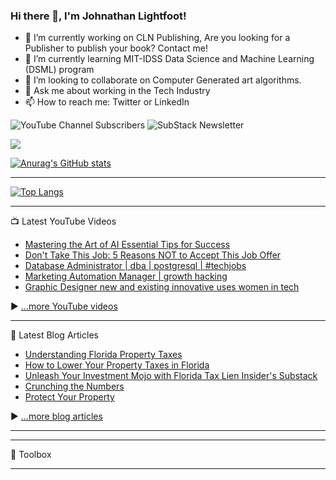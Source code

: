 ### Hi there 👋, I'm Johnathan Lightfoot!

<!--
**Exnav29/Exnav29** is a ✨ _special_ ✨ repository because its `README.md` (this file) appears on your GitHub profile.

Here are some ideas to get you started:

- 🔭 I’m currently working on ...
- 🌱 I’m currently learning ...
- 👯 I’m looking to collaborate on ...
- 🤔 I’m looking for help with ...
- 💬 Ask me about ...
- 📫 How to reach me: ...
- 😄 Pronouns: ...
- ⚡ Fun fact: ...
-->
- 🔭 I’m currently working on CLN Publishing, Are you looking for a Publisher to publish your book? Contact me!
- 🌱 I’m currently learning MIT-IDSS Data Science and Machine Learning (DSML) program
- 👯 I’m looking to collaborate on Computer Generated art algorithms.
- 💬 Ask me about working in the Tech Industry
- 📫 How to reach me: Twitter or LinkedIn

![YouTube Channel Subscribers](https://img.shields.io/youtube/channel/subscribers/UCqgYXRrRiqrssrf53Vj4rvg?style=social)
![SubStack Newsletter](https://img.shields.io/badge/Substack-Follow-orange?style=plastic)

![](https://komarev.com/ghpvc/?username=your-github-Exnav29&style=for-the-badge)

[![Anurag's GitHub stats](https://github-readme-stats.vercel.app/api?username=Exnav29&show_icons=true&theme=algolia)](https://github.com/anuraghazra/github-readme-stats)

---

[![Top Langs](https://github-readme-stats.vercel.app/api/top-langs/?username=exnav29&hide=java,html,css&theme=radical)](https://github.com/anuraghazra/github-readme-stats)

---

📺 Latest YouTube Videos

<!-- YOUTUBE-VIDEOS-LIST:START -->
- [Mastering the Art of AI Essential Tips for Success](https://www.youtube.com/watch?v=XGN4OT2jP2g)
- [Don&#39;t Take This Job: 5 Reasons NOT to Accept This Job Offer](https://www.youtube.com/watch?v=DVPSIlS4Wac)
- [Database Administrator |  dba |  postgresql | #techjobs](https://www.youtube.com/watch?v=ibQ2SlaAHvQ)
- [Marketing Automation Manager | growth hacking](https://www.youtube.com/watch?v=WvUaYhmuxzU)
- [Graphic Designer  new and existing innovative uses women in tech](https://www.youtube.com/watch?v=t2uJoAdlwA0)
<!-- YOUTUBE-VIDEOS-LIST:END -->


▶ [...more YouTube videos](https://www.youtube.com/channel/UCw1ImC2Ybtju74ble3ldzmg?sub_confirmation=1)

---

📘 Latest Blog Articles

<!-- BLOG-POST-LIST:START -->
- [Understanding Florida Property Taxes](https://floridataxlieninsider.substack.com/p/understanding-florida-property-taxes)
- [How to Lower Your Property Taxes in Florida](https://floridataxlieninsider.substack.com/p/how-to-lower-your-property-taxes)
- [Unleash Your Investment Mojo with Florida Tax Lien Insider&#39;s Substack](https://floridataxlieninsider.substack.com/p/unleash-your-investment-mojo-with)
- [Crunching the Numbers](https://floridataxlieninsider.substack.com/p/crunching-the-numbers)
- [Protect Your Property](https://floridataxlieninsider.substack.com/p/protect-your-property)
<!-- BLOG-POST-LIST:END -->

▶ [...more blog articles](https://floridataxlieninsider.substack.com/)

---


---

🧰 Toolbox


---
